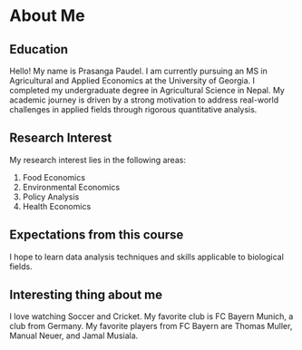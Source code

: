 # About Me

## Education
Hello! My name is Prasanga Paudel. I am currently pursuing an MS in Agricultural and Applied Economics at the University of Georgia. I completed my undergraduate degree in Agricultural Science in Nepal. My academic journey is driven by a strong motivation to address real-world challenges in applied fields through rigorous quantitative analysis.

## Research Interest
My research interest lies in the following areas:
1. Food Economics
2. Environmental Economics
3. Policy Analysis
4. Health Economics

## Expectations from this course
I hope to learn data analysis techniques and skills applicable to biological fields.

## Interesting thing about me
I love watching Soccer and Cricket. My favorite club is FC Bayern Munich, a club from Germany. My favorite players from FC Bayern are Thomas Muller, Manual Neuer, and Jamal Musiala.

